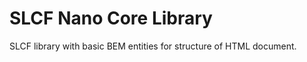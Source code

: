 SLCF Nano Core Library
====================

SLCF library with basic BEM entities for structure of HTML document.
